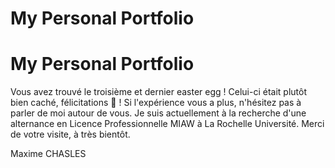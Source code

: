 # My Personal Portfolio

# My Personal Portfolio

Vous avez trouvé le troisième et dernier easter egg ! Celui-ci était plutôt bien caché, félicitations 🎉 ! Si l'expérience vous a plus, n'hésitez pas à parler de moi autour de vous. Je suis actuellement à la recherche d'une alternance en Licence Professionnelle MIAW à La Rochelle Université. Merci de votre visite, à très bientôt.

Maxime CHASLES
